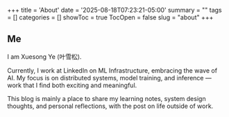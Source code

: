 +++
title = 'About'
date = '2025-08-18T07:23:21-05:00'
summary = ""
tags = []
categories = []
showToc = true
TocOpen = false
slug = "about"
+++

Me
---


I am Xuesong Ye (叶雪松).

Currently, I work at LinkedIn on ML Infrastructure, embracing the wave of AI.
My focus is on distributed systems, model training, and inference — work that I find both exciting and meaningful.

This blog is mainly a place to share my learning notes, system design thoughts, and personal reflections, with the post on life outside of work.
